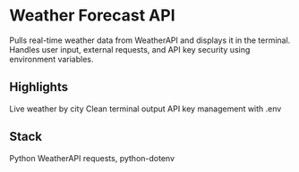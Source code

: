 # Weather Forecast API
Pulls real-time weather data from WeatherAPI and displays it in the terminal. Handles user input, external requests, and API key security using environment variables.

## Highlights
Live weather by city
Clean terminal output
API key management with .env

## Stack
Python
WeatherAPI
requests, python-dotenv